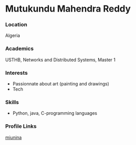 # Mutukundu Mahendra Reddy

### Location
Algeria

### Academics
USTHB, Networks and Distributed Systems, Master 1

### Interests
* Passionnate about art (painting and drawings)
* Tech 

### Skills
* Python, java, C-programming languages
 

### Profile Links
[miunina](https://github.com/miunina)

 
